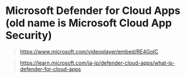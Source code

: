 # Microsoft Defender for Cloud Apps (old name is Microsoft Cloud App Security)

> https://www.microsoft.com/videoplayer/embed/RE4GoIC

> https://learn.microsoft.com/ja-jp/defender-cloud-apps/what-is-defender-for-cloud-apps
